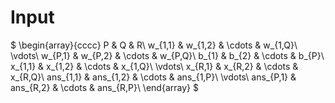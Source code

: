 # Input

$
\begin{array}{cccc}
P & Q & R\\
w_{1,1} & w_{1,2} & \cdots & w_{1,Q}\\
\vdots\\
w_{P,1} & w_{P,2} & \cdots & w_{P,Q}\\
b_{1} & b_{2} & \cdots & b_{P}\\
x_{1,1} & x_{1,2} & \cdots & x_{1,Q}\\
\vdots\\
x_{R,1} & x_{R,2} & \cdots & x_{R,Q}\\
ans_{1,1} & ans_{1,2} & \cdots & ans_{1,P}\\
\vdots\\
ans_{P,1} & ans_{R,2} & \cdots & ans_{R,P}\\
\end{array}
$
